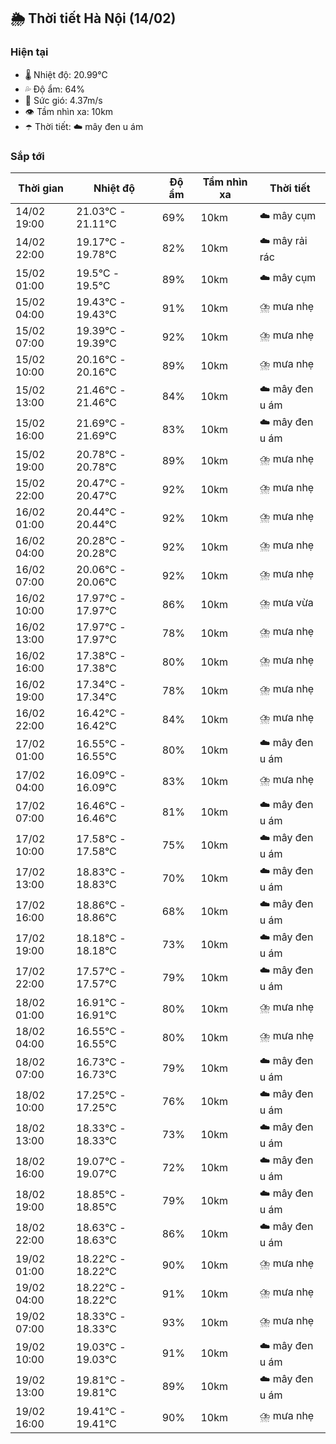 ## 🌦️ Thời tiết Hà Nội (14/02)

### Hiện tại

- 🌡️ Nhiệt độ: 20.99℃
- 💦 Độ ẩm: 64%
- 💨 Sức gió: 4.37m/s
- 👁️ Tầm nhìn xa: 10km
- ☂️ Thời tiết: ☁️ mây đen u ám

### Sắp tới

| Thời gian | Nhiệt độ | Độ ẩm | Tầm nhìn xa | Thời tiết |
| --- | --- | --- | --- | --- |
| 14/02 19:00 | 21.03℃ - 21.11℃ | 69% | 10km | ☁️ mây cụm |
| 14/02 22:00 | 19.17℃ - 19.78℃ | 82% | 10km | ☁️ mây rải rác |
| 15/02 01:00 | 19.5℃ - 19.5℃ | 89% | 10km | ☁️ mây cụm |
| 15/02 04:00 | 19.43℃ - 19.43℃ | 91% | 10km | ⛈️ mưa nhẹ |
| 15/02 07:00 | 19.39℃ - 19.39℃ | 92% | 10km | ⛈️ mưa nhẹ |
| 15/02 10:00 | 20.16℃ - 20.16℃ | 89% | 10km | ⛈️ mưa nhẹ |
| 15/02 13:00 | 21.46℃ - 21.46℃ | 84% | 10km | ☁️ mây đen u ám |
| 15/02 16:00 | 21.69℃ - 21.69℃ | 83% | 10km | ☁️ mây đen u ám |
| 15/02 19:00 | 20.78℃ - 20.78℃ | 89% | 10km | ⛈️ mưa nhẹ |
| 15/02 22:00 | 20.47℃ - 20.47℃ | 92% | 10km | ⛈️ mưa nhẹ |
| 16/02 01:00 | 20.44℃ - 20.44℃ | 92% | 10km | ⛈️ mưa nhẹ |
| 16/02 04:00 | 20.28℃ - 20.28℃ | 92% | 10km | ⛈️ mưa nhẹ |
| 16/02 07:00 | 20.06℃ - 20.06℃ | 92% | 10km | ⛈️ mưa nhẹ |
| 16/02 10:00 | 17.97℃ - 17.97℃ | 86% | 10km | ⛈️ mưa vừa |
| 16/02 13:00 | 17.97℃ - 17.97℃ | 78% | 10km | ⛈️ mưa nhẹ |
| 16/02 16:00 | 17.38℃ - 17.38℃ | 80% | 10km | ⛈️ mưa nhẹ |
| 16/02 19:00 | 17.34℃ - 17.34℃ | 78% | 10km | ⛈️ mưa nhẹ |
| 16/02 22:00 | 16.42℃ - 16.42℃ | 84% | 10km | ⛈️ mưa nhẹ |
| 17/02 01:00 | 16.55℃ - 16.55℃ | 80% | 10km | ☁️ mây đen u ám |
| 17/02 04:00 | 16.09℃ - 16.09℃ | 83% | 10km | ⛈️ mưa nhẹ |
| 17/02 07:00 | 16.46℃ - 16.46℃ | 81% | 10km | ☁️ mây đen u ám |
| 17/02 10:00 | 17.58℃ - 17.58℃ | 75% | 10km | ☁️ mây đen u ám |
| 17/02 13:00 | 18.83℃ - 18.83℃ | 70% | 10km | ☁️ mây đen u ám |
| 17/02 16:00 | 18.86℃ - 18.86℃ | 68% | 10km | ☁️ mây đen u ám |
| 17/02 19:00 | 18.18℃ - 18.18℃ | 73% | 10km | ☁️ mây đen u ám |
| 17/02 22:00 | 17.57℃ - 17.57℃ | 79% | 10km | ☁️ mây đen u ám |
| 18/02 01:00 | 16.91℃ - 16.91℃ | 80% | 10km | ⛈️ mưa nhẹ |
| 18/02 04:00 | 16.55℃ - 16.55℃ | 80% | 10km | ⛈️ mưa nhẹ |
| 18/02 07:00 | 16.73℃ - 16.73℃ | 79% | 10km | ☁️ mây đen u ám |
| 18/02 10:00 | 17.25℃ - 17.25℃ | 76% | 10km | ☁️ mây đen u ám |
| 18/02 13:00 | 18.33℃ - 18.33℃ | 73% | 10km | ☁️ mây đen u ám |
| 18/02 16:00 | 19.07℃ - 19.07℃ | 72% | 10km | ☁️ mây đen u ám |
| 18/02 19:00 | 18.85℃ - 18.85℃ | 79% | 10km | ☁️ mây đen u ám |
| 18/02 22:00 | 18.63℃ - 18.63℃ | 86% | 10km | ☁️ mây đen u ám |
| 19/02 01:00 | 18.22℃ - 18.22℃ | 90% | 10km | ⛈️ mưa nhẹ |
| 19/02 04:00 | 18.22℃ - 18.22℃ | 91% | 10km | ⛈️ mưa nhẹ |
| 19/02 07:00 | 18.33℃ - 18.33℃ | 93% | 10km | ⛈️ mưa nhẹ |
| 19/02 10:00 | 19.03℃ - 19.03℃ | 91% | 10km | ☁️ mây đen u ám |
| 19/02 13:00 | 19.81℃ - 19.81℃ | 89% | 10km | ☁️ mây đen u ám |
| 19/02 16:00 | 19.41℃ - 19.41℃ | 90% | 10km | ⛈️ mưa nhẹ |
